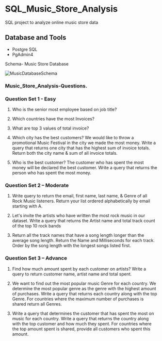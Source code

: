 # SQL_Music_Store_Analysis

SQL project to analyze online music store data

## Database and Tools

* Postgre SQL
* PgAdmin4

Schema- Music Store Database

![MusicDatabaseSchema](https://github.com/Prathamgodara/SQL_Music_Store_Analysis/assets/158329010/470c24e7-0479-480a-968b-cfdcebf061bd)

### Music_Store_Analysis-Questions.

### Question Set 1 - Easy

1. Who is the senior most employee based on job title?

2. Which countries have the most Invoices?

3. What are top 3 values of total invoice?

4. Which city has the best customers? We would like to throw a promotional Music Festival in the city we made the most money. Write a query that returns one city that has the highest sum of invoice totals. Return both the city name & sum of all invoice totals.

5. Who is the best customer? The customer who has spent the most money will be declared the best customer. Write a query that returns the person who has spent the most money.

### Question Set 2 – Moderate

1. Write query to return the email, first name, last name, & Genre of all Rock Music listeners. Return your list ordered alphabetically by email starting with A.

2. Let's invite the artists who have written the most rock music in our dataset. Write a query that returns the Artist name and total track count of the top 10 rock bands

3. Return all the track names that have a song length longer than the average song length. Return the Name and Milliseconds for each track. Order by the song length with the longest songs listed first.

### Question Set 3 – Advance

1. Find how much amount spent by each customer on artists? Write a query to return customer name, artist name and total spent.

2. We want to find out the most popular music Genre for each country. We determine the most popular genre as the genre with the highest amount of purchases. Write a query that returns each country along with the top Genre. For countries where the maximum number of purchases is shared return all Genres.

3. Write a query that determines the customer that has spent the most on music for each country. Write a query that returns the country along with the top customer and how much they spent. For countries where the top amount spent is shared, provide all customers who spent this amount.
